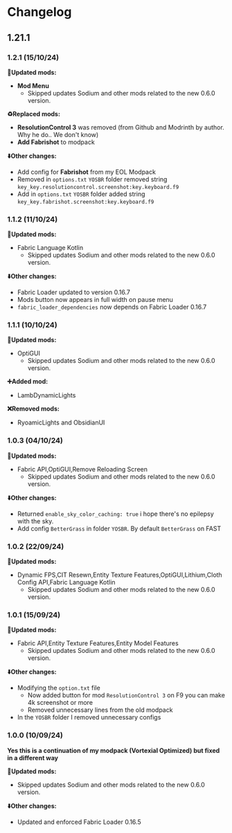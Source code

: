 # Changelog

## 1.21.1

### 1.2.1 (15/10/24)

**🔄Updated mods:**
- **Mod Menu**
  - Skipped updates Sodium and other mods related to the new 0.6.0 version.

**♻️Replaced mods:**
- **ResolutionControl 3** was removed (from Github and Modrinth by author. Why he do.. We don't know)
- **Add Fabrishot** to modpack

**⬇️Other changes:**
- Add config for **Fabrishot** from my EOL Modpack
- Removed in `options.txt` `YOSBR` folder removed string `key_key.resolutioncontrol.screenshot:key.keyboard.f9 `
- Add in `options.txt` `YOSBR` folder added string `key_key.fabrishot.screenshot:key.keyboard.f9`

### 1.1.2 (11/10/24)

**🔄Updated mods:**
- Fabric Language Kotlin
  - Skipped updates Sodium and other mods related to the new 0.6.0 version.

**⬇️Other changes:**
- Fabric Loader updated to version 0.16.7
- Mods button now appears in full width on pause menu
- `fabric_loader_dependencies` now depends on Fabric Loader 0.16.7

### 1.1.1 (10/10/24)

**🔄Updated mods:**
- OptiGUI
  - Skipped updates Sodium and other mods related to the new 0.6.0 version.

**➕Added mod:**
- LambDynamicLights

**❌Removed mods:**
- RyoamicLights and ObsidianUI

### 1.0.3 (04/10/24)

**🔄Updated mods:**
- Fabric API,OptiGUI,Remove Reloading Screen
  - Skipped updates Sodium and other mods related to the new 0.6.0 version.

**⬇️Other changes:**
- Returned `enable_sky_color_caching: true` i hope there's no epilepsy with the sky.
- Add config `BetterGrass` in folder `YOSBR`. By default `BetterGrass` on FAST

### 1.0.2 (22/09/24)

**🔄Updated mods:**
- Dynamic FPS,CIT Resewn,Entity Texture Features,OptiGUI,Lithium,Cloth Config API,Fabric Language Kotlin
  - Skipped updates Sodium and other mods related to the new 0.6.0 version.

### 1.0.1 (15/09/24)

**🔄Updated mods:**
- Fabric API,Entity Texture Features,Entity Model Features
  - Skipped updates Sodium and other mods related to the new 0.6.0 version.

**⬇️Other changes:**

- Modifying the `option.txt` file
  - Now added button for mod `ResolutionControl 3` on F9 you can make 4k screenshot or more
  - Removed unnecessary lines from the old modpack
- In the `YOSBR` folder I removed unnecessary configs

### 1.0.0 (10/09/24)

**Yes this is a continuation of my modpack (Vortexial Optimized) but fixed in a different way**

**🔄Updated mods:**
- Skipped updates Sodium and other mods related to the new 0.6.0 version.

**⬇️Other changes:**

- Updated and enforced Fabric Loader 0.16.5